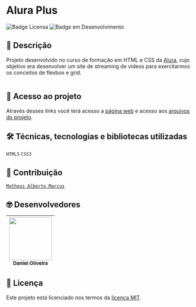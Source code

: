 # **Alura Plus**

![Badge Licensa](https://img.shields.io/github/license/danoliveiradev/optimus-tech?label=LICENSA&style=flat-square)
![Badge em Desenvolvimento](https://img.shields.io/static/v1?label=STATUS&message=FINALIZADO&color=brigthgreen&style=flat-square)

## 📝 **Descrição**

Projeto desenvolvido no curso de formação em HTML e CSS da [Alura](https://www.alura.com.br/), cujo objetivo era desenvolver um site de streaming de videos para exercitarmos os conceitos de flexbox e grid.

<p align="center">
  <img src=""/>
</p>

## 📂 **Acesso ao projeto**

Através desses links você terá acesso a [página web](https://danoliveiradev.github.io/alura-plus/) e acesso aos [arquivos do projeto](https://github.com/danoliveiradev/alura-plus).

## 🛠 **Técnicas, tecnologias e bibliotecas utilizadas**

`HTML5`
`CSS3`

## 👥 **Contribuição**

[`Matheus Alberto Marcus`](https://www.linkedin.com/in/matheus-alberto-marcus/)
  
## 🤓 **Desenvolvedores**

| [<img src="https://github.com/danoliveiradev/readme/blob/118faf3a730ac93d415f9afaa5c2e5407e1e3e36/Eu.jpeg" width=115><br><sub>Daniel Oliveira</sub>](https://github.com/danoliveiradev) |
| :---: |

## 🔐 **Licença**

Este projeto está licenciado nos termos da [licença MIT](LICENSE).
